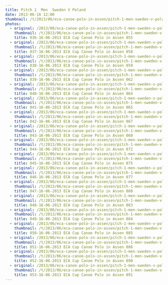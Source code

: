 ```yaml
---
title: Pitch 1  Men  Sweden V Poland
date: 2013-06-16 12:00
thumbnail: /t/2013/06/eca-canoe-polo-in-assen/pitch-1-men-sweden-v-poland/036-16-06-2013-eca-cup-canoe-polo-in-assen-055.jpg
photos:
  - original: /2013/06/eca-canoe-polo-in-assen/pitch-1-men-sweden-v-poland/036-16-06-2013-eca-cup-canoe-polo-in-assen-055.jpg
    thumbnail: /t/2013/06/eca-canoe-polo-in-assen/pitch-1-men-sweden-v-poland/036-16-06-2013-eca-cup-canoe-polo-in-assen-055.jpg
    title: 036-16-06-2013 ECA Cup Canoe Polo in Assen 055
  - original: /2013/06/eca-canoe-polo-in-assen/pitch-1-men-sweden-v-poland/037-16-06-2013-eca-cup-canoe-polo-in-assen-058.jpg
    thumbnail: /t/2013/06/eca-canoe-polo-in-assen/pitch-1-men-sweden-v-poland/037-16-06-2013-eca-cup-canoe-polo-in-assen-058.jpg
    title: 037-16-06-2013 ECA Cup Canoe Polo in Assen 058
  - original: /2013/06/eca-canoe-polo-in-assen/pitch-1-men-sweden-v-poland/038-16-06-2013-eca-cup-canoe-polo-in-assen-059.jpg
    thumbnail: /t/2013/06/eca-canoe-polo-in-assen/pitch-1-men-sweden-v-poland/038-16-06-2013-eca-cup-canoe-polo-in-assen-059.jpg
    title: 038-16-06-2013 ECA Cup Canoe Polo in Assen 059
  - original: /2013/06/eca-canoe-polo-in-assen/pitch-1-men-sweden-v-poland/039-16-06-2013-eca-cup-canoe-polo-in-assen-062.jpg
    thumbnail: /t/2013/06/eca-canoe-polo-in-assen/pitch-1-men-sweden-v-poland/039-16-06-2013-eca-cup-canoe-polo-in-assen-062.jpg
    title: 039-16-06-2013 ECA Cup Canoe Polo in Assen 062
  - original: /2013/06/eca-canoe-polo-in-assen/pitch-1-men-sweden-v-poland/040-16-06-2013-eca-cup-canoe-polo-in-assen-064.jpg
    thumbnail: /t/2013/06/eca-canoe-polo-in-assen/pitch-1-men-sweden-v-poland/040-16-06-2013-eca-cup-canoe-polo-in-assen-064.jpg
    title: 040-16-06-2013 ECA Cup Canoe Polo in Assen 064
  - original: /2013/06/eca-canoe-polo-in-assen/pitch-1-men-sweden-v-poland/041-16-06-2013-eca-cup-canoe-polo-in-assen-065.jpg
    thumbnail: /t/2013/06/eca-canoe-polo-in-assen/pitch-1-men-sweden-v-poland/041-16-06-2013-eca-cup-canoe-polo-in-assen-065.jpg
    title: 041-16-06-2013 ECA Cup Canoe Polo in Assen 065
  - original: /2013/06/eca-canoe-polo-in-assen/pitch-1-men-sweden-v-poland/042-16-06-2013-eca-cup-canoe-polo-in-assen-067.jpg
    thumbnail: /t/2013/06/eca-canoe-polo-in-assen/pitch-1-men-sweden-v-poland/042-16-06-2013-eca-cup-canoe-polo-in-assen-067.jpg
    title: 042-16-06-2013 ECA Cup Canoe Polo in Assen 067
  - original: /2013/06/eca-canoe-polo-in-assen/pitch-1-men-sweden-v-poland/043-16-06-2013-eca-cup-canoe-polo-in-assen-068.jpg
    thumbnail: /t/2013/06/eca-canoe-polo-in-assen/pitch-1-men-sweden-v-poland/043-16-06-2013-eca-cup-canoe-polo-in-assen-068.jpg
    title: 043-16-06-2013 ECA Cup Canoe Polo in Assen 068
  - original: /2013/06/eca-canoe-polo-in-assen/pitch-1-men-sweden-v-poland/044-16-06-2013-eca-cup-canoe-polo-in-assen-072.jpg
    thumbnail: /t/2013/06/eca-canoe-polo-in-assen/pitch-1-men-sweden-v-poland/044-16-06-2013-eca-cup-canoe-polo-in-assen-072.jpg
    title: 044-16-06-2013 ECA Cup Canoe Polo in Assen 072
  - original: /2013/06/eca-canoe-polo-in-assen/pitch-1-men-sweden-v-poland/045-16-06-2013-eca-cup-canoe-polo-in-assen-075.jpg
    thumbnail: /t/2013/06/eca-canoe-polo-in-assen/pitch-1-men-sweden-v-poland/045-16-06-2013-eca-cup-canoe-polo-in-assen-075.jpg
    title: 045-16-06-2013 ECA Cup Canoe Polo in Assen 075
  - original: /2013/06/eca-canoe-polo-in-assen/pitch-1-men-sweden-v-poland/046-16-06-2013-eca-cup-canoe-polo-in-assen-077.jpg
    thumbnail: /t/2013/06/eca-canoe-polo-in-assen/pitch-1-men-sweden-v-poland/046-16-06-2013-eca-cup-canoe-polo-in-assen-077.jpg
    title: 046-16-06-2013 ECA Cup Canoe Polo in Assen 077
  - original: /2013/06/eca-canoe-polo-in-assen/pitch-1-men-sweden-v-poland/047-16-06-2013-eca-cup-canoe-polo-in-assen-080.jpg
    thumbnail: /t/2013/06/eca-canoe-polo-in-assen/pitch-1-men-sweden-v-poland/047-16-06-2013-eca-cup-canoe-polo-in-assen-080.jpg
    title: 047-16-06-2013 ECA Cup Canoe Polo in Assen 080
  - original: /2013/06/eca-canoe-polo-in-assen/pitch-1-men-sweden-v-poland/048-16-06-2013-eca-cup-canoe-polo-in-assen-083.jpg
    thumbnail: /t/2013/06/eca-canoe-polo-in-assen/pitch-1-men-sweden-v-poland/048-16-06-2013-eca-cup-canoe-polo-in-assen-083.jpg
    title: 048-16-06-2013 ECA Cup Canoe Polo in Assen 083
  - original: /2013/06/eca-canoe-polo-in-assen/pitch-1-men-sweden-v-poland/049-16-06-2013-eca-cup-canoe-polo-in-assen-084.jpg
    thumbnail: /t/2013/06/eca-canoe-polo-in-assen/pitch-1-men-sweden-v-poland/049-16-06-2013-eca-cup-canoe-polo-in-assen-084.jpg
    title: 049-16-06-2013 ECA Cup Canoe Polo in Assen 084
  - original: /2013/06/eca-canoe-polo-in-assen/pitch-1-men-sweden-v-poland/050-16-06-2013-eca-cup-canoe-polo-in-assen-085.jpg
    thumbnail: /t/2013/06/eca-canoe-polo-in-assen/pitch-1-men-sweden-v-poland/050-16-06-2013-eca-cup-canoe-polo-in-assen-085.jpg
    title: 050-16-06-2013 ECA Cup Canoe Polo in Assen 085
  - original: /2013/06/eca-canoe-polo-in-assen/pitch-1-men-sweden-v-poland/051-16-06-2013-eca-cup-canoe-polo-in-assen-086.jpg
    thumbnail: /t/2013/06/eca-canoe-polo-in-assen/pitch-1-men-sweden-v-poland/051-16-06-2013-eca-cup-canoe-polo-in-assen-086.jpg
    title: 051-16-06-2013 ECA Cup Canoe Polo in Assen 086
  - original: /2013/06/eca-canoe-polo-in-assen/pitch-1-men-sweden-v-poland/052-16-06-2013-eca-cup-canoe-polo-in-assen-090.jpg
    thumbnail: /t/2013/06/eca-canoe-polo-in-assen/pitch-1-men-sweden-v-poland/052-16-06-2013-eca-cup-canoe-polo-in-assen-090.jpg
    title: 052-16-06-2013 ECA Cup Canoe Polo in Assen 090
  - original: /2013/06/eca-canoe-polo-in-assen/pitch-1-men-sweden-v-poland/053-16-06-2013-eca-cup-canoe-polo-in-assen-091.jpg
    thumbnail: /t/2013/06/eca-canoe-polo-in-assen/pitch-1-men-sweden-v-poland/053-16-06-2013-eca-cup-canoe-polo-in-assen-091.jpg
    title: 053-16-06-2013 ECA Cup Canoe Polo in Assen 091
---
```


